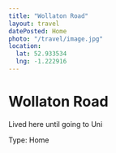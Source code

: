 ```yaml
---
title: "Wollaton Road"
layout: travel
datePosted: Home
photo: "/travel/image.jpg"
location:
  lat: 52.933534
  lng: -1.222916
---
```

# Wollaton Road

Lived here until going to Uni

Type: Home
